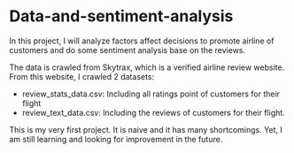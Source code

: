 # Data-and-sentiment-analysis
In this project, I will analyze factors affect decisions to promote airline of customers and do some sentiment analysis base on the reviews.

The data is crawled from Skytrax, which is a verified airline review website. From this website, I crawled 2 datasets:
- review_stats_data.csv: Including all ratings point of customers for their flight
- review_text_data.csv: Including the reviews of customers for their flight.

This is my very first project. It is naive and it has many shortcomings. Yet, I am still learning and looking for improvement in the future.


